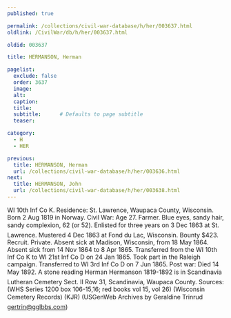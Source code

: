 ```yaml
---
published: true

permalink: /collections/civil-war-database/h/her/003637.html
oldlink: /CivilWar/db/h/her/003637.html

oldid: 003637

title: HERMANSON, Herman

pagelist:
  exclude: false
  order: 3637
  image: 
  alt:
  caption:
  title:
  subtitle:      # Defaults to page subtitle
  teaser:

category: 
  - H 
  - HER

previous:
  title: HERMANSON, Herman
  url: /collections/civil-war-database/h/her/003636.html  
next:
  title: HERMANSON, John
  url: /collections/civil-war-database/h/her/003638.html   
---
```

WI 10th Inf Co K. Residence: St. Lawrence, Waupaca County, Wisconsin. Born 2 Aug 1819 in Norway. Civil War: Age 27. Farmer. Blue eyes, sandy hair, sandy complexion, 6&#146;2&#148; (or 5&#146;2&#148;). Enlisted for three years on 3 Dec 1863 at St. Lawrence. Mustered 4 Dec 1863 at Fond du Lac, Wisconsin. Bounty $423. Recruit. Private. Absent sick at Madison, Wisconsin, from 18 May 1864. Absent sick from 14 Nov 1864 to 8 Apr 1865. Transferred from the WI 10th Inf Co K to WI 21st Inf Co D on 24 Jan 1865. Took part in the Raleigh campaign. Transferred to WI 3rd Inf Co D on 7 Jun 1865. Post war: Died 14 May 1892. A stone reading &#147;Herman Hermanson 1819-1892&#148; is in Scandinavia Lutheran Cemetery Sect. II Row 31, Scandinavia, Waupaca County. Sources: (WHS Series 1200 box 106-15,16; red books vol 15, vol 26) (Wisconsin Cemetery Records&#148;) (KJR) (USGenWeb Archives by Geraldine Trinrud [gertrin@gglbbs.com](mailto:gertrin@gglbbs.com))